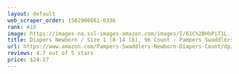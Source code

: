 ```yaml
---
layout: default 
﻿web_scraper_order: 1582906661-6336
rank: #18
image: https://images-na.ssl-images-amazon.com/images/I/61C%2BHhPiT1L.jpg
title: Diapers Newborn / Size 1 (8-14 lb), 96 Count - Pampers Swaddlers Disposable Baby Diapers,…
url: https://www.amazon.com/Pampers-Swaddlers-Newborn-Diapers-Count/dp/B07CVWL8PN/ref=zg_mw_hpc_18?_encoding=UTF8&psc=1&refRID=AKFJNXASQBPB6KPJQJKV
reviews: 4.7 out of 5 stars
price: $24.27 
---
```

